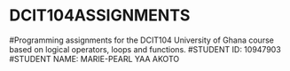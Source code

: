 # DCIT104ASSIGNMENTS
#Programming assignments for the DCIT104 University of Ghana course based on logical operators, loops and functions.
#STUDENT ID: 10947903
#STUDENT NAME: MARIE-PEARL YAA AKOTO
